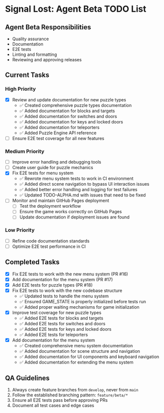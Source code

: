# Signal Lost: Agent Beta TODO List

## Agent Beta Responsibilities

- Quality assurance
- Documentation
- E2E tests
- Linting and formatting
- Reviewing and approving releases

## Current Tasks

### High Priority

- [x] Review and update documentation for new puzzle types
  - ✅ Created comprehensive puzzle types documentation
  - ✅ Added documentation for blocks and targets
  - ✅ Added documentation for switches and doors
  - ✅ Added documentation for keys and locked doors
  - ✅ Added documentation for teleporters
  - ✅ Added Puzzle Engine API reference
- [ ] Ensure E2E test coverage for all new features

### Medium Priority

- [ ] Improve error handling and debugging tools
- [ ] Create user guide for puzzle mechanics
- [x] Fix E2E tests for menu system
  - ✅ Rewrote menu system tests to work in CI environment
  - ✅ Added direct scene navigation to bypass UI interaction issues
  - ✅ Added better error handling and logging for test failures
  - ✅ Updated TODO-ALPHA.md with issues that need to be fixed
- [ ] Monitor and maintain GitHub Pages deployment
  - [ ] Test the deployment workflow
  - [ ] Ensure the game works correctly on GitHub Pages
  - [ ] Update documentation if deployment issues are found

### Low Priority

- [ ] Refine code documentation standards
- [ ] Optimize E2E test performance in CI

## Completed Tasks

- [x] Fix E2E tests to work with the new menu system (PR #16)
- [x] Add documentation for the menu system (PR #17)
- [x] Add E2E tests for puzzle types (PR #18)
- [x] Fix E2E tests to work with the new codebase structure
  - ✅ Updated tests to handle the menu system
  - ✅ Ensured GAME_STATE is properly initialized before tests run
  - ✅ Added proper waiting mechanisms for game initialization
- [x] Improve test coverage for new puzzle types
  - ✅ Added E2E tests for blocks and targets
  - ✅ Added E2E tests for switches and doors
  - ✅ Added E2E tests for keys and locked doors
  - ✅ Added E2E tests for teleporters
- [x] Add documentation for the menu system
  - ✅ Created comprehensive menu system documentation
  - ✅ Added documentation for scene structure and navigation
  - ✅ Added documentation for UI components and keyboard navigation
  - ✅ Added documentation for extending the menu system

## QA Guidelines

1. Always create feature branches from `develop`, never from `main`
2. Follow the established branching pattern: `feature/beta/*`
3. Ensure all E2E tests pass before approving PRs
4. Document all test cases and edge cases
